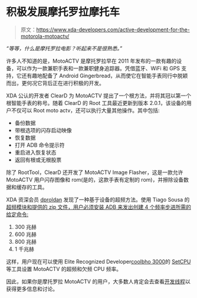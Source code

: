 # 积极发展摩托罗拉摩托车

> 原文：<https://www.xda-developers.com/active-development-for-the-motorola-motoactv/>

*“等等，什么是摩托罗拉电影？听起来不是很熟悉。”*

许多人不知道的是，MotoACTV 是摩托罗拉早在 2011 年发布的一款有趣的设备，可以作为一款兼职手表和一款兼职健身追踪器。凭借蓝牙、WiFi 和 GPS 支持，它还有趣地配备了 Android Gingerbread，从而使它在智能手表同行中脱颖而出，更何况它背后正在进行积极的开发。

XDA 公认的开发者 ClearD 为 MotoACTV 提出了一个根方法，并将其冠以第一个根智能手表的称号。随着 ClearD 的 Root 工具最近更新到版本 2.0.1，该设备的用户不仅可以 Root moto actv，还可以执行大量其他操作。其中包括:

*   备份数据
*   带根选项的闪存启动映像
*   恢复数据
*   打开 ADB 命令提示符
*   重启进入恢复状态
*   返回有根或无根股票

除了 RootTool，ClearD 还开发了 MotoACTV Image Flasher，这是一款允许 MotoACTV 用户闪存图像和 rom(是的，这款手表有定制的 rom)，并擦除设备数据和缓存的工具。

XDA 资深会员 [dproldan](http://forum.xda-developers.com/member.php?u=726573) 发现了一种基于设备的超频方法。使用 Tiago Sousa 的[超频模块和提供的 zip 文件，用户必须安装 ADB 来发出创建 4 个频率步进所需的给定命令:](http://code.google.com/p/milestone-overclock/)

1.  300 兆赫
2.  600 兆赫
3.  800 兆赫
4.  1 千兆赫

这样，用户现在可以使用 Elite Recognized Developer[coolbho 3000](http://forum.xda-developers.com/member.php?u=1443156)的 [SetCPU](http://forum.xda-developers.com/showthread.php?t=505419) 等工具设置 MotoACTV 的超频和欠频 CPU 频率。

因此，如果你是摩托罗拉 MotoACTV 的用户，大多数人肯定会去查看[开发线程](http://forum.xda-developers.com/showthread.php?t=2170917)以获得更多信息和讨论。